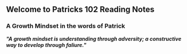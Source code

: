 ## Welcome to Patricks 102 Reading Notes
### A Growth Mindset in the words of Patrick
***"A growth mindset is understanding through adversity; a constructive way to develop through faliure."***

[](https://github.com/plaurion1989/reading-notes/blob/main/71BoMD5mjNL._AC_SL1500_.jpg)
